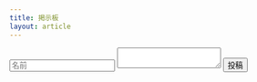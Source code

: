 ```yaml
---
title: 掲示板
layout: article
---
```


<style>
body header nav ul li:nth-child(2) a{
    border-bottom: 2px solid #2196F3;
}
</style>

<div id="poster_block"></div>
<form action="https://www.yamaguchi.tech/cgi-bin/post_poster.cgi" method="get">
    <input placeholder="名前" type="text" name="name">
    <textarea name="text"></textarea>
    <input type="submit" value="投稿">
</form>

<link rel="stylesheet" href="bbs.css">

<script>
function htmlesc(str) {
    return str.replace(/&/g, '&amp;')
    .replace(/</g, '&lt;')
    .replace(/>/g, '&gt;')
    .replace(/"/g, '&quot;')
    .replace(/'/g, '&#039;')
    .replace(/&lt;br&gt;/g, '<br>')
    .replace(/&amp;#44;/g, '&#44;')
}

let r = new XMLHttpRequest
r.open("GET", "https://www.yamaguchi.tech/cgi-bin/get_poster.cgi")
r.send()
let posters
r.onload = function(e){
    let posters_csv = e.target.response
    posters = posters_csv.split(/\n/)
    posters = posters.filter(Boolean)
    posters = posters.map(function(e){
        return e.split(/\,\s?/)
    })
    let str = ""
    for(let i in posters){
        let e = new Era(posters[i][0])
        e.setHours(e.getHours() + 9)
        str += `
        <section>
            <span class="bbs_id">${i}</span>
            <span class="bbs_name">${htmlesc(posters[i][3])}</span>
            <time>${e.getWareki()}${e.getHours()}時${e.getMinutes()}分${e.getSeconds()}秒</time>
            <div class="poster">${htmlesc(posters[i][1])}</div>
        </section>`
    }
    poster_block.innerHTML = str
}
</script>